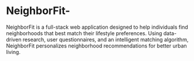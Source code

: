 # NeighborFit-
NeighborFit is a full-stack web application designed to help individuals find neighborhoods that best match their lifestyle preferences. Using data-driven research, user questionnaires, and an intelligent matching algorithm, NeighborFit personalizes neighborhood recommendations for better urban living.
